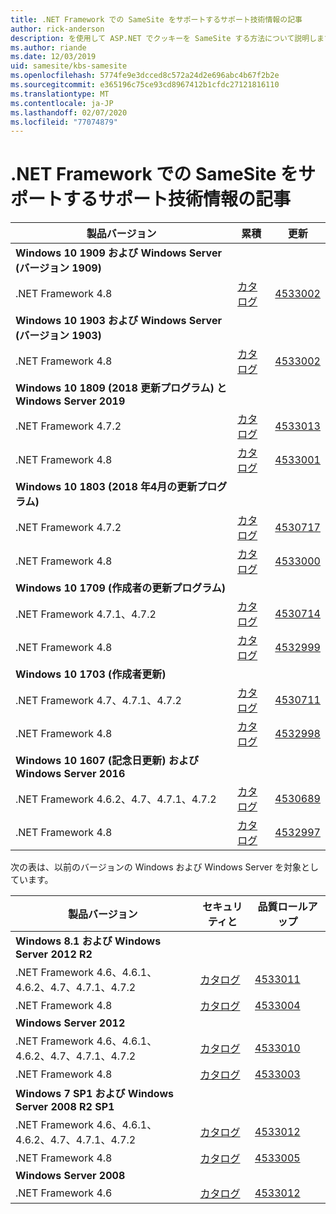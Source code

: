 ```yaml
---
title: .NET Framework での SameSite をサポートするサポート技術情報の記事
author: rick-anderson
description: を使用して ASP.NET でクッキーを SameSite する方法について説明します。
ms.author: riande
ms.date: 12/03/2019
uid: samesite/kbs-samesite
ms.openlocfilehash: 5774fe9e3dcced8c572a24d2e696abc4b67f2b2e
ms.sourcegitcommit: e365196c75ce93cd8967412b1cfdc27121816110
ms.translationtype: MT
ms.contentlocale: ja-JP
ms.lasthandoff: 02/07/2020
ms.locfileid: "77074879"
---
```

# <a name="kb-articles-that-support-samesite-in-net-framework"></a>.NET Framework での SameSite をサポートするサポート技術情報の記事

| 製品バージョン | 累積 | 更新 |
| ------------- | ------------- | --- |
| **Windows 10 1909 および Windows Server (バージョン 1909)** | | |
| .NET Framework 4.8  | [カタログ](https://www.catalog.update.microsoft.com/Search.aspx?q=4533002)  | [4533002](https://support.microsoft.com/en-us/help/4533002) |
| **Windows 10 1903 および Windows Server (バージョン 1903)** | | |
| .NET Framework 4.8  | [カタログ](https://www.catalog.update.microsoft.com/Search.aspx?q=4533002)  | [4533002](https://support.microsoft.com/en-us/help/4533002) |
| **Windows 10 1809 (2018 更新プログラム) と Windows Server 2019** | |
| .NET Framework 4.7.2  | [カタログ](https://www.catalog.update.microsoft.com/Search.aspx?q=4533013)  | [4533013](https://support.microsoft.com/en-us/help/4533013) |
| .NET Framework 4.8  | [カタログ](https://www.catalog.update.microsoft.com/Search.aspx?q=4533001)  | [4533001](https://support.microsoft.com/en-us/help/4533001) |
| **Windows 10 1803 (2018 年4月の更新プログラム)** | |
| .NET Framework 4.7.2  | [カタログ](https://www.catalog.update.microsoft.com/Search.aspx?q=4530717)  | [4530717](https://support.microsoft.com/en-us/help/4530717) |
| .NET Framework 4.8  | [カタログ](https://www.catalog.update.microsoft.com/Search.aspx?q=4533000)  | [4533000](https://support.microsoft.com/en-us/help/4533000) |
| **Windows 10 1709 (作成者の更新プログラム)** | |
| .NET Framework 4.7.1、4.7.2  | [カタログ](https://www.catalog.update.microsoft.com/Search.aspx?q=4530714)  | [4530714](https://support.microsoft.com/en-us/help/4530714) |
| .NET Framework 4.8  | [カタログ](https://www.catalog.update.microsoft.com/Search.aspx?q=4532999)  | [4532999](https://support.microsoft.com/en-us/help/4532999) |
| **Windows 10 1703 (作成者更新)** | |
| .NET Framework 4.7、4.7.1、4.7.2  | [カタログ](https://www.catalog.update.microsoft.com/Search.aspx?q=4530711)  | [4530711](https://support.microsoft.com/en-us/help/4530711) |
| .NET Framework 4.8  | [カタログ](https://www.catalog.update.microsoft.com/Search.aspx?q=4532998)  | [4532998](https://support.microsoft.com/en-us/help/4532998) |
| **Windows 10 1607 (記念日更新) および Windows Server 2016** | |
| .NET Framework 4.6.2、4.7、4.7.1、4.7.2 | [カタログ](https://www.catalog.update.microsoft.com/Search.aspx?q=4530689)  | [4530689](https://support.microsoft.com/en-us/help/4530689) |
| .NET Framework 4.8  | [カタログ](https://www.catalog.update.microsoft.com/Search.aspx?q=4532997)  | [4532997](https://support.microsoft.com/en-us/help/4532997) |

次の表は、以前のバージョンの Windows および Windows Server を対象としています。

| 製品バージョン | セキュリティと | 品質ロールアップ |
| ------------- | ------------- | --- |
| **Windows 8.1 および Windows Server 2012 R2** | |
| .NET Framework 4.6、4.6.1、4.6.2、4.7、4.7.1、4.7.2 | [カタログ](https://www.catalog.update.microsoft.com/Search.aspx?q=4533011)  | [4533011](https://support.microsoft.com/en-us/help/4533011) |
| .NET Framework 4.8  | [カタログ](https://www.catalog.update.microsoft.com/Search.aspx?q=4533004)  | [4533004](https://support.microsoft.com/en-us/help/4533004) |
| **Windows Server 2012** | |
| .NET Framework 4.6、4.6.1、4.6.2、4.7、4.7.1、4.7.2 | [カタログ](https://www.catalog.update.microsoft.com/Search.aspx?q=4533010)  | [4533010](https://support.microsoft.com/en-us/help/4533010) |
| .NET Framework 4.8  | [カタログ](https://www.catalog.update.microsoft.com/Search.aspx?q=4533003)  | [4533003](https://support.microsoft.com/en-us/help/4533003) |
| **Windows 7 SP1 および Windows Server 2008 R2 SP1** | |
| .NET Framework 4.6、4.6.1、4.6.2、4.7、4.7.1、4.7.2 | [カタログ](https://www.catalog.update.microsoft.com/Search.aspx?q=4533012)  | [4533012](https://support.microsoft.com/en-us/help/4533012) |
| .NET Framework 4.8  | [カタログ](https://www.catalog.update.microsoft.com/Search.aspx?q=4533005)  | [4533005](https://support.microsoft.com/en-us/help/4533005) |
| **Windows Server 2008** | |
| .NET Framework 4.6  | [カタログ](https://www.catalog.update.microsoft.com/Search.aspx?q=4533012)  | [4533012](https://support.microsoft.com/en-us/help/4533012) |